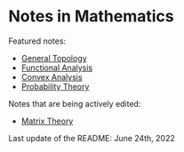 # Notes in Mathematics

Featured notes:
* [General Topology](https://github.com/danielmao2019/Notes-in-Mathematics/blob/main/general_topology.pdf)
* [Functional Analysis](https://github.com/danielmao2019/Notes-in-Mathematics/blob/main/analysis/functional_analysis.pdf)
* [Convex Analysis](https://github.com/danielmao2019/Notes-in-Mathematics/blob/main/analysis/convex_analysis.pdf)
* [Probability Theory](https://github.com/danielmao2019/Notes-in-Mathematics/blob/main/statistics/probability_theory.pdf)

Notes that are being actively edited:
* [Matrix Theory](https://github.com/danielmao2019/Notes-in-Mathematics/blob/main/algebra/matrix_theory.pdf)

Last update of the README: June 24th, 2022
